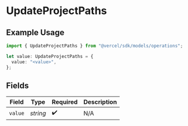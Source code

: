 # UpdateProjectPaths

## Example Usage

```typescript
import { UpdateProjectPaths } from "@vercel/sdk/models/operations";

let value: UpdateProjectPaths = {
  value: "<value>",
};
```

## Fields

| Field              | Type               | Required           | Description        |
| ------------------ | ------------------ | ------------------ | ------------------ |
| `value`            | *string*           | :heavy_check_mark: | N/A                |